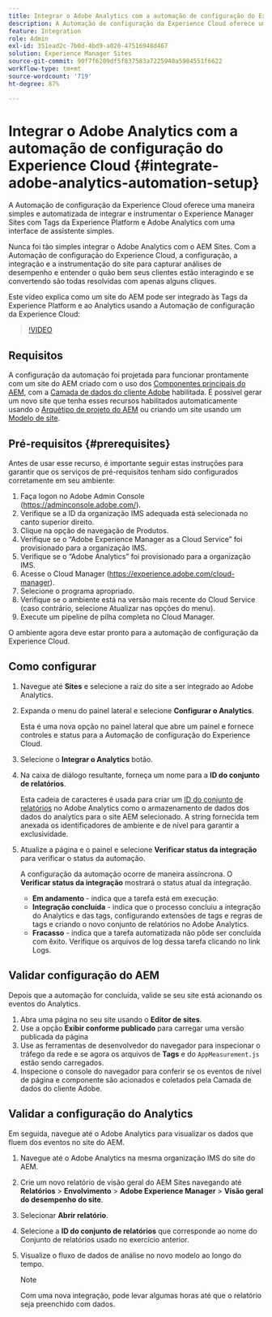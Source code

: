 ```yaml
---
title: Integrar o Adobe Analytics com a automação de configuração do Experience Cloud
description: A Automação de configuração da Experience Cloud oferece uma maneira simples e automatizada de integrar e instrumentar o Experience Manager Sites com Tags da Experience Platform e Adobe Analytics com uma interface de assistente simples. Saiba como usar a configuração automatizada em seu próprio site.
feature: Integration
role: Admin
exl-id: 351ead2c-7b0d-4bd9-a020-47516948d467
solution: Experience Manager Sites
source-git-commit: 90f7f6209df5f837583a7225940a5984551f6622
workflow-type: tm+mt
source-wordcount: '719'
ht-degree: 87%

---
```


# Integrar o Adobe Analytics com a automação de configuração do Experience Cloud {#integrate-adobe-analytics-automation-setup}

A Automação de configuração da Experience Cloud oferece uma maneira simples e automatizada de integrar e instrumentar o Experience Manager Sites com Tags da Experience Platform e Adobe Analytics com uma interface de assistente simples.

Nunca foi tão simples integrar o Adobe Analytics com o AEM Sites. Com a Automação de configuração do Experience Cloud, a configuração, a integração e a instrumentação do site para capturar análises de desempenho e entender o quão bem seus clientes estão interagindo e se convertendo são todas resolvidas com apenas alguns cliques.

Este vídeo explica como um site do AEM pode ser integrado às Tags da Experience Platform e ao Analytics usando a Automação de configuração da Experience Cloud:

>[!VIDEO](https://video.tv.adobe.com/v/345372/?quality=12)

## Requisitos

A configuração da automação foi projetada para funcionar prontamente com um site do AEM criado com o uso dos [Componentes principais do AEM](https://experienceleague.adobe.com/docs/experience-manager-core-components/using/introduction.html?lang=pt-BR), com a [Camada de dados do cliente Adobe](https://experienceleague.adobe.com/docs/experience-manager-core-components/using/developing/data-layer/overview.html?lang=pt-BR) habilitada. É possível gerar um novo site que tenha esses recursos habilitados automaticamente usando o [Arquétipo de projeto do AEM](https://experienceleague.adobe.com/docs/experience-manager-core-components/using/developing/archetype/overview.html?lang=pt-BR) ou criando um site usando um [Modelo de site](/help/journey-sites/quick-site/create-site.md).

## Pré-requisitos {#prerequisites}

Antes de usar esse recurso, é importante seguir estas instruções para garantir que os serviços de pré-requisitos tenham sido configurados corretamente em seu ambiente:

1. Faça logon no Adobe Admin Console (https://adminconsole.adobe.com/).
1. Verifique se a ID da organização IMS adequada está selecionada no canto superior direito.
1. Clique na opção de navegação de Produtos.
1. Verifique se o “Adobe Experience Manager as a Cloud Service” foi provisionado para a organização IMS.
1. Verifique se o “Adobe Analytics” foi provisionado para a organização IMS.
1. Acesse o Cloud Manager (https://experience.adobe.com/cloud-manager).
1. Selecione o programa apropriado.
1. Verifique se o ambiente está na versão mais recente do Cloud Service (caso contrário, selecione Atualizar nas opções do menu).
1. Execute um pipeline de pilha completa no Cloud Manager.

O ambiente agora deve estar pronto para a automação de configuração da Experience Cloud.

## Como configurar

1. Navegue até **Sites** e selecione a raiz do site a ser integrado ao Adobe Analytics.
1. Expanda o menu do painel lateral e selecione **Configurar o Analytics**.

   Esta é uma nova opção no painel lateral que abre um painel e fornece controles e status para a Automação de configuração do Experience Cloud.
1. Selecione o **Integrar o Analytics** botão.
1. Na caixa de diálogo resultante, forneça um nome para a **ID do conjunto de relatórios**.

   Esta cadeia de caracteres é usada para criar um [ID do conjunto de relatórios](https://experienceleague.adobe.com/docs/analytics/admin/manage-report-suites/new-report-suite/t-create-a-report-suite.html) no Adobe Analytics como o armazenamento de dados dos dados do analytics para o site AEM selecionado. A string fornecida tem anexada os identificadores de ambiente e de nível para garantir a exclusividade.

1. Atualize a página e o painel e selecione **Verificar status da integração** para verificar o status da automação.

   A configuração da automação ocorre de maneira assíncrona. O **Verificar status da integração** mostrará o status atual da integração.

   * **Em andamento** - indica que a tarefa está em execução.
   * **Integração concluída** - indica que o processo concluiu a integração do Analytics e das tags, configurando extensões de tags e regras de tags e criando o novo conjunto de relatórios no Adobe Analytics.
   * **Fracasso** - indica que a tarefa automatizada não pôde ser concluída com êxito. Verifique os arquivos de log dessa tarefa clicando no link Logs.

## Validar configuração do AEM 

Depois que a automação for concluída, valide se seu site está acionando os eventos do Analytics.

1. Abra uma página no seu site usando o **Editor de sites**.
1. Use a opção **Exibir conforme publicado** para carregar uma versão publicada da página
1. Use as ferramentas de desenvolvedor do navegador para inspecionar o tráfego da rede e se agora os arquivos de **Tags** e do `AppMeasurement.js` estão sendo carregados.
1. Inspecione o console do navegador para conferir se os eventos de nível de página e componente são acionados e coletados pela Camada de dados do cliente Adobe.

## Validar a configuração do Analytics

Em seguida, navegue até o Adobe Analytics para visualizar os dados que fluem dos eventos no site do AEM.

1. Navegue até o Adobe Analytics na mesma organização IMS do site do AEM.
1. Crie um novo relatório de visão geral do AEM Sites navegando até **Relatórios** > **Envolvimento** > **Adobe Experience Manager** > **Visão geral do desempenho do site**.
1. Selecionar **Abrir relatório**.
1. Selecione a **ID do conjunto de relatórios** que corresponde ao nome do Conjunto de relatórios usado no exercício anterior.
1. Visualize o fluxo de dados de análise no novo modelo ao longo do tempo.

   >[!NOTE]
   >
   > Com uma nova integração, pode levar algumas horas até que o relatório seja preenchido com dados.
